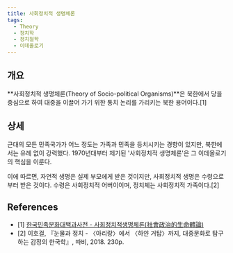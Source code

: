 ```yaml
---
title: 사회정치적 생명체론
tags:
  - Theory
  - 정치학
  - 정치철학
  - 이데올로기
---
```


## 개요
**사회정치적 생명체론(Theory of Socio-political Organisms)**은 북한에서 당을 중심으로 하여 대중을 이끌어 가기 위한 통치 논리를 가리키는 북한 용어이다.[1]

## 상세
근대의 모든 민족국가가 어느 정도는 가족과 민족을 등치시키는 경향이 있지만, 북한에서는 유례 없이 강력했다. 1970년대부터 제기된 '사회정치적 생명체론'은 그 이데올로기의 핵심을 이룬다.

이에 따르면, 자연적 생명은 실제 부모에게 받은 것이지만, 사회정치적 생명은 수령으로부터 받은 것이다. 수령은 사회정치적 어버이이며, 정치체는 사회정치적 가족이다.[2]

## References
- [1] [한국민족문화대백과사전 - 사회정치적생명체론(社會政治的生命體論)](http://encykorea.aks.ac.kr/Contents/Item/E0026144)
- [2] 이호걸, 『눈물과 정치 - 〈아리랑〉에서 〈하얀 거탑〉까지, 대중문화로 탐구하는 감정의 한국학』, 따비, 2018. 230p.